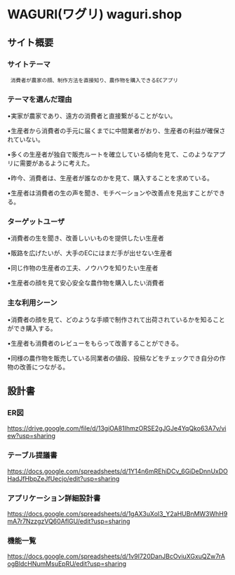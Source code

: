 # WAGURI(ワグリ) waguri.shop

## サイト概要

### サイトテーマ

     消費者が農家の顔、制作方法を直接知り、農作物を購入できるECアプリ

### テーマを選んだ理由

  •実家が農家であり、遠方の消費者と直接繋がることがない。

  •生産者から消費者の手元に届くまでに中間業者がおり、生産者の利益が確保されていない。

  •多くの生産者が独自で販売ルートを確立している傾向を見て、このようなアプリに需要があるように考えた。

  •昨今、消費者は、生産者が誰なのかを見て、購入することを求めている。

  •生産者は消費者の生の声を聞き、モチベーションや改善点を見出すことができる。

### ターゲットユーザ

  •消費者の生を聞き、改善しいいものを提供したい生産者

  •販路を広げたいが、大手のECにはまだ手が出せない生産者

  •同じ作物の生産者の工夫、ノウハウを知りたい生産者

  •生産者の顔を見て安心安全な農作物を購入したい消費者

### 主な利用シーン

  •消費者の顔を見て、どのような手順で制作されて出荷されているかを知ることができ購入する。

  •生産者も消費者のレビューをもらって改善することができる。

  •同様の農作物を販売している同業者の値段、投稿などをチェックでき自分の作物の改善につながる。

## 設計書
### ER図
<https://drive.google.com/file/d/13giOA81IhmzORSE2gJGJe4YqQko63A7v/view?usp=sharing>

### テーブル提議書
<https://docs.google.com/spreadsheets/d/1Y14n6mREhiDCv_6GiDeDnnUxDOHadJfHbpZeJfUecjo/edit?usp=sharing>

### アプリケーション詳細設計書
<https://docs.google.com/spreadsheets/d/1gAX3uXol3_Y2aHUBnMW3WhH9mA7r7NzzgzVQ60AflGU/edit?usp=sharing>

### 機能一覧

  <https://docs.google.com/spreadsheets/d/1v9I720DanJBcOviuXGxuQZw7rAogBldcHNumMsuEpRU/edit?usp=sharing>

